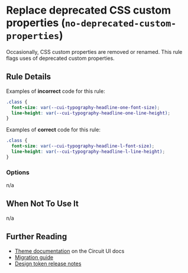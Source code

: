# Replace deprecated CSS custom properties (`no-deprecated-custom-properties`)

Occasionally, CSS custom properties are removed or renamed. This rule flags uses of deprecated custom properties.

## Rule Details

Examples of **incorrect** code for this rule:

```css
.class {
  font-size: var(--cui-typography-headline-one-font-size);
  line-height: var(--cui-typography-headline-one-line-height);
}
```

Examples of **correct** code for this rule:

```css
.class {
  font-size: var(--cui-typography-headline-l-font-size);
  line-height: var(--cui-typography-headline-l-line-height);
}
```

### Options

n/a

## When Not To Use It

n/a

## Further Reading

- [Theme documentation](https://circuit.sumup.com/?path=/docs/features-theme--docs) on the Circuit UI docs
- [Migration guide](https://github.com/sumup-oss/circuit-ui/blob/main/MIGRATION.md)
- [Design token release notes](https://github.com/sumup-oss/circuit-ui/blob/main/packages/design-tokens/CHANGELOG.md)
